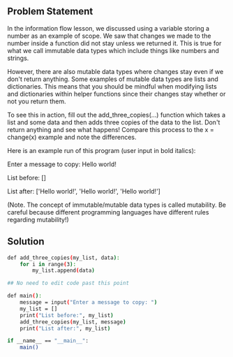 ## Problem Statement

In the information flow lesson, we discussed using a variable storing a number as an example of scope. We saw that changes we made to the number inside a function did not stay unless we returned it. This is true for what we call immutable data types which include things like numbers and strings.

However, there are also mutable data types where changes stay even if we don't return anything. Some examples of mutable data types are lists and dictionaries. This means that you should be mindful when modifying lists and dictionaries within helper functions since their changes stay whether or not you return them.

To see this in action, fill out the add_three_copies(...) function which takes a list and some data and then adds three copies of the data to the list. Don't return anything and see what happens! Compare this process to the x = change(x) example and note the differences.

Here is an example run of this program (user input in bold italics):

Enter a message to copy: Hello world!

List before: []

List after: ['Hello world!', 'Hello world!', 'Hello world!']

(Note. The concept of immutable/mutable data types is called mutability. Be careful because different programming languages have different rules regarding mutability!)


## Solution

```bash
def add_three_copies(my_list, data):
    for i in range(3):
        my_list.append(data)

## No need to edit code past this point

def main():
    message = input("Enter a message to copy: ")
    my_list = []
    print("List before:", my_list)
    add_three_copies(my_list, message)
    print("List after:", my_list)

if __name__ == "__main__":
    main()
```